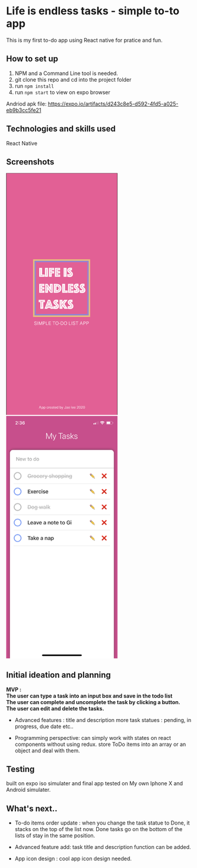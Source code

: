 # Life is endless tasks - simple to-to app
This is my first to-do app using React native for pratice and fun.

## How to set up
1. NPM and a Command Line tool is needed.
2. git clone this repo and cd into the project folder
3. run `npm install` 
4. run `npm start` to view on expo browser

Andriod apk file: https://expo.io/artifacts/d243c8e5-d592-4fd5-a025-eb9b3cc5fe21

## Technologies and skills used
React Native

## Screenshots
<span style="display:inline;text-align:center">
    <img src="./screenshots/loading.png" width="300">
</span>
<span style="display:inline;text-align:center">
    <img src="./screenshots/list.PNG" width="300">
</span>


## Initial ideation and planning
**MVP :<br/> The user can type a task into an input box and save in the todo list<br/> The user can complete and uncomplete the task by clicking a button.<br/> The user can edit and delete the tasks.**

* Advanced features : title and description 
more task statues : pending, in progress, due date etc..  

* Programming perspective:
can simply work with states on react components without using redux. 
store ToDo items into an array or an object and deal with them.


##  Testing
built on expo iso simulater and final app tested on My own Iphone X and Android simulater.

## What's next..

* To-do items order update : when you change the task statue to Done, it stacks on the top of the list now. 
Done tasks go on the bottom of the lists of stay in the same position. 

* Advanced feature add: task title and description function can be added.

* App icon design : cool app icon design needed.










